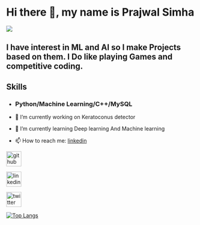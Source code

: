 # Hi there 👋, my name is Prajwal Simha
![](https://user-images.githubusercontent.com/68987382/164974224-18865cba-9734-46fe-9b20-f46aa4245bfd.jpg)


## I have interest in ML and AI so I make Projects based on them. I Do like playing Games and competitive coding.

## Skills
- ### Python/Machine Learning/C++/MySQL

- 🔭 I’m currently working on Keratoconus detector 
- 🌱 I’m currently learning Deep learning And Machine learning  
- 📫 How to reach me: [linkedin](https://www.linkedin.com/in/prajwal-simha-15857b1a2) 


[<img src='https://cdn.jsdelivr.net/npm/simple-icons@3.0.1/icons/github.svg' alt='github' height='40'>](https://github.com/prajwal470) 

[<img src='https://cdn.jsdelivr.net/npm/simple-icons@3.0.1/icons/linkedin.svg' alt='linkedin' height='40'>](https://www.linkedin.com/in/https://www.linkedin.com/in/prajwal-simha-15857b1a2/)  

[<img src='https://cdn.jsdelivr.net/npm/simple-icons@3.0.1/icons/twitter.svg' alt='twitter' height='40'>](https://twitter.com/@Prajwalsimha47)  

[![Top Langs](https://github-readme-stats.vercel.app/api/top-langs/?username=prajwal470)](https://github.com/anuraghazra/github-readme-stats)

